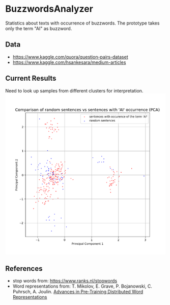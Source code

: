 # BuzzwordsAnalyzer
Statistics about texts with occurrence of buzzwords. The prototype takes only the term "AI" as buzzword.
## Data
- https://www.kaggle.com/quora/question-pairs-dataset
- https://www.kaggle.com/hsankesara/medium-articles
## Current Results
Need to look up samples from different clusters for interpretation.
![alttext](results/comparison_of_rand_sentences_vs_sentences_with_AI_occurrence.png) 
## References 
- stop words from: https://www.ranks.nl/stopwords
- Word representations from: T. Mikolov, E. Grave, P. Bojanowski, C. Puhrsch, A. Joulin. [Advances in Pre-Training Distributed Word Representations](https://arxiv.org/abs/1712.09405)